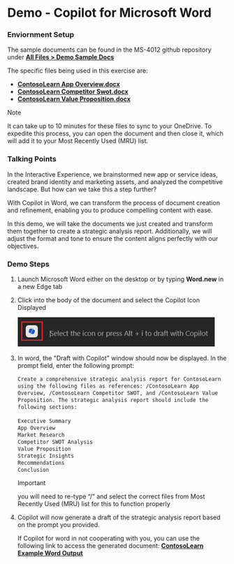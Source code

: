 # Demo - Copilot for Microsoft Word

### Enviornment Setup

The sample documents can be found in the MS-4012 github repository under [**All Files > Demo Sample Docs**](https://github.com/MicrosoftLearning/MS-4012-Microsoft-Copilot-Unlocked/tree/master/Allfiles/Demo%20Sample%20Docs)

The specific files being used in this exercise are:

- [**ContosoLearn App Overview.docx**](https://github.com/MicrosoftLearning/MS-4012-Microsoft-Copilot-Unlocked/raw/master/Allfiles/Demo%20Sample%20Docs/ContosoLearn%20App%20Overview.docx)
- [**ContosoLearn Competitor Swot.docx**](https://github.com/MicrosoftLearning/MS-4012-Microsoft-Copilot-Unlocked/raw/master/Allfiles/Demo%20Sample%20Docs/ContosoLearn%20Competitor%20SWOT.docx)
- [**ContosoLearn Value Proposition.docx**](https://github.com/MicrosoftLearning/MS-4012-Microsoft-Copilot-Unlocked/raw/master/Allfiles/Demo%20Sample%20Docs/ContosoLearn%20Value%20Proposition.docx)

> [!NOTE]
> It can take up to 10 minutes for these files to sync to your OneDrive. To expedite this process, you can open the document and then close it, which will add it to your Most Recently Used (MRU) list.

### Talking Points

In the Interactive Experience, we brainstormed new app or service ideas, created brand identity and marketing assets, and analyzed the competitive landscape. But how can we take this a step further?

With Copilot in Word, we can transform the process of document creation and refinement, enabling you to produce compelling content with ease.

In this demo, we will take the documents we just created and transform them together to create a strategic analysis report. Additionally, we will adjust the format and tone to ensure the content aligns perfectly with our objectives.

### Demo Steps

1. Launch Microsoft Word either on the desktop or by typing **Word.new** in a new Edge tab
1. Click into the body of the document and select the Copilot Icon Displayed

    ![Screenshot showing the draft with Copilot icon.](../Demos/Media/draft_with_copilot_icon.png)

1. In word, the "Draft with Copilot" window should now be displayed. In the prompt field, enter the following prompt:

    ```
    Create a comprehensive strategic analysis report for ContosoLearn using the following files as references: /ContosoLearn App Overview, /ContosoLearn Competitor SWOT, and /ContosoLearn Value Proposition. The strategic analysis report should include the following sections:
        
    Executive Summary
    App Overview
    Market Research
    Competitor SWOT Analysis
    Value Proposition
    Strategic Insights
    Recommendations
    Conclusion
    ```

    > [!IMPORTANT]
    > you will need to re-type “/” and select the correct files from Most Recently Used (MRU) list for this to function properly
1. Copilot will now generate a draft of the strategic analysis report based on the prompt you provided. 
    
    If Copilot for word in not cooperating with you, you can use the following link to access the generated document: [**ContosoLearn Example Word Output**](https://github.com/MicrosoftLearning/MS-4012-Microsoft-Copilot-Unlocked/raw/master/Allfiles/Demo%20Sample%20Docs/ContosoLearn_Example_Word_Output.docx)
